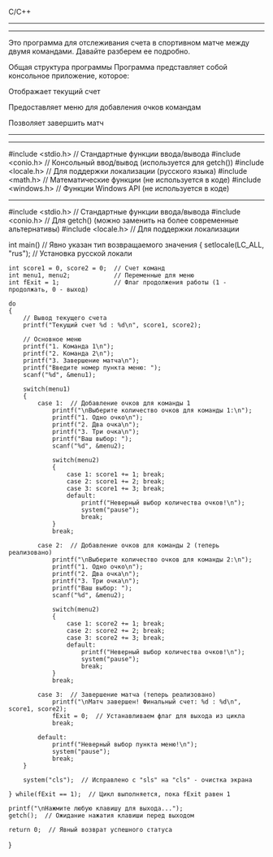 C/C++
____________________________________________________________________
___________________________________________________________________
Это программа для отслеживания счета в спортивном матче между двумя командами. Давайте разберем ее подробно.

Общая структура программы
Программа представляет собой консольное приложение, которое:

Отображает текущий счет

Предоставляет меню для добавления очков командам

Позволяет завершить матч
____________________________________________________________________
___________________________________________________________________
#include <stdio.h>  // Стандартные функции ввода/вывода
#include <conio.h>  // Консольный ввод/вывод (используется для getch())
#include <locale.h> // Для поддержки локализации (русского языка)
#include <math.h>   // Математические функции (не используется в коде)
#include <windows.h> // Функции Windows API (не используется в коде)
_______________________________________________________________________





#include <stdio.h>      // Стандартные функции ввода/вывода
#include <conio.h>      // Для getch() (можно заменить на более современные альтернативы)
#include <locale.h>     // Для поддержки локализации

int main()              // Явно указан тип возвращаемого значения
{
    setlocale(LC_ALL, "rus");  // Установка русской локали
    
    int score1 = 0, score2 = 0;  // Счет команд
    int menu1, menu2;            // Переменные для меню
    int fExit = 1;               // Флаг продолжения работы (1 - продолжать, 0 - выход)
    
    do
    {
        // Вывод текущего счета
        printf("Текущий счет %d : %d\n", score1, score2);
        
        // Основное меню
        printf("1. Команда 1\n");
        printf("2. Команда 2\n");
        printf("3. Завершение матча\n");
        printf("Введите номер пункта меню: ");
        scanf("%d", &menu1);
        
        switch(menu1)
        {
            case 1:  // Добавление очков для команды 1
                printf("\nВыберите количество очков для команды 1:\n");
                printf("1. Одно очко\n");
                printf("2. Два очка\n");
                printf("3. Три очка\n");
                printf("Ваш выбор: ");
                scanf("%d", &menu2);
                
                switch(menu2)
                {
                    case 1: score1 += 1; break;
                    case 2: score1 += 2; break;
                    case 3: score1 += 3; break;
                    default: 
                        printf("Неверный выбор количества очков!\n");
                        system("pause");
                        break;
                }
                break;
                
            case 2:  // Добавление очков для команды 2 (теперь реализовано)
                printf("\nВыберите количество очков для команды 2:\n");
                printf("1. Одно очко\n");
                printf("2. Два очка\n");
                printf("3. Три очка\n");
                printf("Ваш выбор: ");
                scanf("%d", &menu2);
                
                switch(menu2)
                {
                    case 1: score2 += 1; break;
                    case 2: score2 += 2; break;
                    case 3: score2 += 3; break;
                    default: 
                        printf("Неверный выбор количества очков!\n");
                        system("pause");
                        break;
                }
                break;
                
            case 3:  // Завершение матча (теперь реализовано)
                printf("\nМатч завершен! Финальный счет: %d : %d\n", score1, score2);
                fExit = 0;  // Устанавливаем флаг для выхода из цикла
                break;
                
            default:
                printf("Неверный выбор пункта меню!\n");
                system("pause");
                break;
        }
        
        system("cls");  // Исправлено с "sls" на "cls" - очистка экрана
        
    } while(fExit == 1);  // Цикл выполняется, пока fExit равен 1

    printf("\nНажмите любую клавишу для выхода...");
    getch();  // Ожидание нажатия клавиши перед выходом
    
    return 0;  // Явный возврат успешного статуса
}
